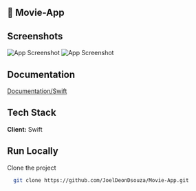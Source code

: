 ## 🚀 Movie-App

## Screenshots

![App Screenshot](https://i.ibb.co/1m103sd/Screenshot-2023-06-16-at-23-44-56.png)
![App Screenshot](https://i.ibb.co/NxXSh2F/Screenshot-2023-06-16-at-23-45-10.png)

## Documentation

[Documentation/Swift](https://www.swift.org/)

## Tech Stack

**Client:** Swift

## Run Locally

Clone the project

```bash
  git clone https://github.com/JoelDeonDsouza/Movie-App.git
```
